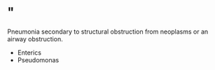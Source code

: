 # "

Pneumonia secondary to structural obstruction from neoplasms or an airway obstruction.

- Enterics
- Pseudomonas

